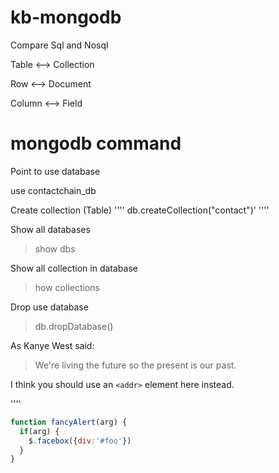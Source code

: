# kb-mongodb

Compare Sql and Nosql

Table <--> Collection

Row <--> Document

Column <--> Field


# mongodb command

Point to use database

  use contactchain_db

Create collection (Table)
''''
db.createCollection("contact")'
''''

Show all databases

> show dbs

Show all collection in database

> how collections

Drop use database

> db.dropDatabase()

As Kanye West said:

> We're living the future so
> the present is our past.

I think you should use an
`<addr>` element here instead.

''''
```javascript
function fancyAlert(arg) {
  if(arg) {
    $.facebox({div:'#foo'})
  }
}
```

